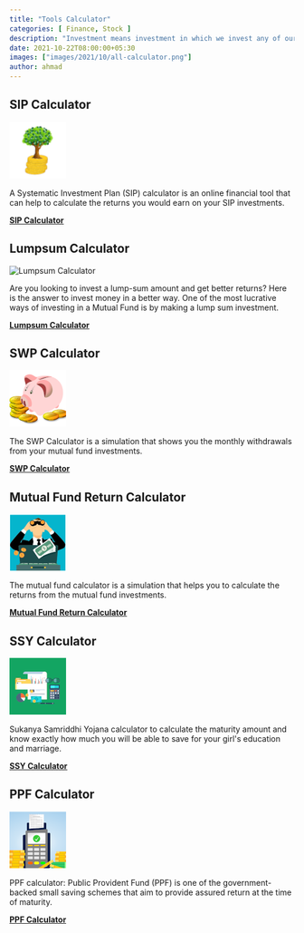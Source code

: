 ```yaml
---
title: "Tools Calculator"
categories: [ Finance, Stock ]
description: "Investment means investment in which we invest any of our things for some time. In which we expect more profit from it in the coming time, it is called investment."
date: 2021-10-22T08:00:00+05:30
images: ["images/2021/10/all-calculator.png"]
author: ahmad
---
```



## SIP Calculator

![SIP Calculator](images/2021/10/sip-calculator.png)

A Systematic Investment Plan (SIP) calculator is an online financial tool that can help to calculate the returns you would earn on your SIP investments.

**[SIP Calculator](/tools/sip-calculator/)** 


## Lumpsum Calculator

![Lumpsum Calculator](images/2021/10/lumpsum-calculator-1.png)

Are you looking to invest a lump-sum amount and get better returns? Here is the answer to invest money in a better way. One of the most lucrative ways of investing in a Mutual Fund is by making a lump sum investment. 

**[Lumpsum Calculator](/tools/lumpsum-calculator/)** 



## SWP Calculator

![SWP Calculator](images/2021/10/swp-calculator.png)

The SWP Calculator is a simulation that shows you the monthly withdrawals from your mutual fund investments. 

**[SWP Calculator](/tools/swp-calculator/)** 


## Mutual Fund Return Calculator

![Mutual Fund Return Calculator](images/2021/10/mutual-fund-returns-calculator.png)

The mutual fund calculator is a simulation that helps you to calculate the returns from the mutual fund investments. 

**[Mutual Fund Return Calculator](/tools/mutual-fund-returns-calculator/)** 


## SSY Calculator

![SSY Calculator](images/2021/10/ssy-calculator.png)

Sukanya Samriddhi Yojana calculator to calculate the maturity amount and know exactly how much you will be able to save for your girl's education and marriage.

**[SSY Calculator](/tools/ssy-calculator/)** 


 
## PPF Calculator

![PPF Calculator](images/2021/10/ppf-calculator.png)

PPF calculator: Public Provident Fund (PPF) is one of the government-backed small saving schemes that aim to provide assured return at the time of maturity.

**[PPF Calculator](/tools/ppf-calculator/)** 

 

<!-- 
## EPF Calculator

![EPF Calculator](images/2021/10/epf-calculator.png)

Firstly, enter your age on Scripbox's EPF Calculator. Next, enter your desired age of retirement, basic salary and expected annual increase in salary. 
**[EPF Calculator](/tools/epf-calculator/)** 

  -->

<!-- 
## FD Calculator

![FD Calculator](images/2021/10/fd-calculator.png)

A fixed deposit calculator provides precise details of the FD interest rates one can get each month and calculates the maturity amount.

**[FD Calculator](/tools/fd-calculator/)** 
-->

<!--  
## NPS Calculator

![NPS Calculator](images/2021/10/nps-calculator.png)

National Pension Scheme (NPS) Calculator helps you to know the monthly pension and lump sum amount that you may get when you retire at the age of 60.

**[NPS Calculator](/tools/nps-calculator/)** 

 -->

<!-- 

## HRA Calculator

![HRA Calculator](images/2021/10/hra-calculator.png)

HRA Calculator is an online tool to help the individuals calculate their House Rent Allowance (HRA).Understand HRA & know how HRA exemption rules helps rented employee in saving income tax. Know the complete process of HRA calculation here.

**[HRA Calculator](/tools/hra-calculator/)** 
 -->

<!-- 

## RD Calculator

![RD Calculator](images/2021/10/rd-calculator.png)

RD Calculator is very easy to use. All one has to do is insert values of the monthly deposit, the RD rate, and the number of years of investing.

**[RD Calculator](/tools/rd-calculator/)** 

 -->

<!--  

## Retirement Calculator

![Retirement Calculator](images/2021/10/retirement-calculator.png)

A retirement calculator is a simple tool that helps you find the amount of money you will require after you retire.The retirement calculator takes into account your personal details such as current monthly expenses, your current age, the age at which you wish to retire and expected life span.

**[Retirement Calculator](/tools/retirement-calculator/)** 
  -->

<!--  

## EMI Calculator

![EMI Calculator](images/2021/10/emi-calculator.png)

EMI stands for Equated Monthly Instalment for the loan you avail from your bank. The EMI consists of the principal portion of the loan amount and the interest.

**[EMI Calculator](/tools/emi-calculator/)** 
 -->

<!--  

## Car Loan EMI Calculator


![Car Loan EMI Calculator](images/2021/10/car-loan-emi-calculator.png)

It is very easy to calculate the EMI for your car loan. You will get EMI as soon as you enter the required loan amount and the interest rate.Avail best interest rates on your Car Loan EMI. Drive the car of your dreams by purchasing it with our help.

**[Car Loan EMI Calculator](/tools/car-loan-emi-calculator/)** 

  -->

<!--  
## Home Loan EMI Calculator


![Home Loan EMI Calculator](images/2021/10/home-loan-emi-calculator.png)

Quick calculation of your Home Loan EMI.The home loan EMI calculator can help you know the exact EMI amount you would pay every month to help you plan your cash flow. 

**[Home Loan EMI Calculator](/tools/home-loan-emi-calculator/)**

 -->